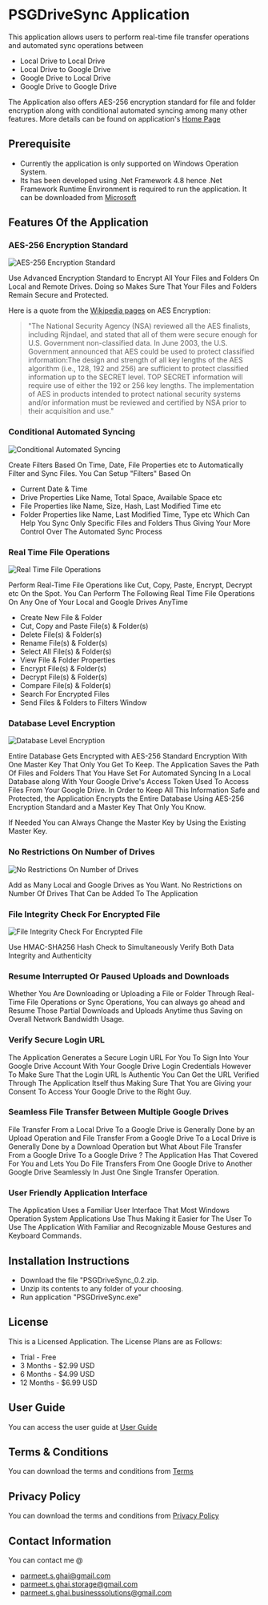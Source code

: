# PSGDriveSync Application
This application allows users to perform real-time file transfer operations and automated sync operations between 
- Local Drive to Local Drive
- Local Drive to Google Drive
- Google Drive to Local Drive 
- Google Drive to Google Drive

The Application also offers AES-256 encryption standard for file and folder encryption along with conditional automated syncing among many other features. 
More details can be found on application's [Home Page](https://parmeetsinghghai.github.io/psgdrivesync/)

## Prerequisite
- Currently the application is only supported on Windows Operation System.
- Its has been developed using .Net Framework 4.8 hence .Net Framework Runtime Environment is required to run the application. It can be downloaded from [Microsoft](https://dotnet.microsoft.com/en-us/download/dotnet-framework/thank-you/net48-web-installer)

## Features Of the Application
### AES-256 Encryption Standard 
![AES-256 Encryption Standard](https://parmeetsinghghai.github.io/psgdrivesync/assets/img/feature1.png)

Use Advanced Encryption Standard to Encrypt All Your Files and Folders On Local and Remote Drives. Doing so Makes Sure That Your Files and Folders Remain Secure and Protected.

Here is a quote from the [Wikipedia pages](https://en.wikipedia.org/wiki/Advanced_Encryption_Standard) on AES Encryption: 
> "The National Security Agency (NSA) reviewed all the AES finalists, including Rijndael, and stated that all of them were secure enough for U.S. Government non-classified data. In June 2003, the U.S. Government announced that AES could be used to protect classified information:The design and strength of all key lengths of the AES algorithm (i.e., 128, 192 and 256) are sufficient to protect classified information up to the SECRET level. TOP SECRET information will require use of either the 192 or 256 key lengths. The implementation of AES in products intended to protect national security systems and/or information must be reviewed and certified by NSA prior to their acquisition and use." 

### Conditional Automated Syncing
![Conditional Automated Syncing](https://parmeetsinghghai.github.io/psgdrivesync/assets/img/feature2.png)

Create Filters Based On Time, Date, File Properties etc to Automatically Filter and Sync Files. You Can Setup "Filters" Based On
- Current Date & Time
- Drive Properties Like Name, Total Space, Available Space etc
- File Properties like Name, Size, Hash, Last Modified Time etc
- Folder Properties like Name, Last Modified Time, Type etc
Which Can Help You Sync Only Specific Files and Folders Thus Giving Your More Control Over The Automated Sync Process 

### Real Time File Operations
![Real Time File Operations](https://parmeetsinghghai.github.io/psgdrivesync/assets/img/feature3.png)

Perform Real-Time File Operations like Cut, Copy, Paste, Encrypt, Decrypt etc On the Spot. You Can Perform The Following Real Time File Operations On Any One of Your Local and Google Drives AnyTime
- Create New File & Folder
- Cut, Copy and Paste File(s) & Folder(s)
- Delete File(s) & Folder(s)
- Rename File(s) & Folder(s)
- Select All File(s) & Folder(s)
- View File & Folder Properties
- Encrypt File(s) & Folder(s)
- Decrypt File(s) & Folder(s)
- Compare File(s) & Folder(s)
- Search For Encrypted Files
- Send Files & Folders to Filters Window

### Database Level Encryption
![Database Level Encryption](https://parmeetsinghghai.github.io/psgdrivesync/assets/img/feature4.png)

Entire Database Gets Encrypted with AES-256 Standard Encryption With One Master Key That Only You Get To Keep. The Application Saves the Path Of Files and Folders That You Have Set For Automated Syncing In a Local Database along With Your Google Drive's Access Token Used To Access Files From Your Google Drive. In Order to Keep All This Information Safe and Protected, the Application Encrypts the Entire Database Using AES-256 Encryption Standard and a Master Key That Only You Know.

If Needed You can Always Change the Master Key by Using the Existing Master Key. 

### No Restrictions On Number of Drives
![No Restrictions On Number of Drives](https://parmeetsinghghai.github.io/psgdrivesync/assets/img/feature5.png)

Add as Many Local and Google Drives as You Want. No Restrictions on Number Of Drives That Can be Added To The Application

### File Integrity Check For Encrypted File
![File Integrity Check For Encrypted File](https://parmeetsinghghai.github.io/psgdrivesync/assets/img/feature6.png)

Use HMAC-SHA256 Hash Check to Simultaneously Verify Both Data Integrity and Authenticity

### Resume Interrupted Or Paused Uploads and Downloads 
Whether You Are Downloading or Uploading a File or Folder Through Real-Time File Operations or Sync Operations, You can always go ahead and Resume Those Partial Downloads and Uploads Anytime thus Saving on Overall Network Bandwidth Usage.

### Verify Secure Login URL 
The Application Generates a Secure Login URL For You To Sign Into Your Google Drive Account With Your Google Drive Login Credentials However To Make Sure That the Login URL Is Authentic You Can Get the URL Verified Through The Application Itself thus Making Sure That You are Giving your Consent To Access Your Google Drive to the Right Guy.

### Seamless File Transfer Between Multiple Google Drives 
File Transfer From a Local Drive To a Google Drive is Generally Done by an Upload Operation and File Transfer From a Google Drive To a Local Drive is Generally Done by a Download Operation but What About File Transfer From a Google Drive To a Google Drive ?
The Application Has That Covered For You and Lets You Do File Transfers From One Google Drive to Another Google Drive Seamlessly In Just One Single Transfer Operation. 

### User Friendly Application Interface 
The Application Uses a Familiar User Interface That Most Windows Operation System Applications Use Thus Making it Easier for The User To Use The Application With Familiar and Recognizable Mouse Gestures and Keyboard Commands. 

## Installation Instructions
- Download the file "PSGDriveSync_0.2.zip.
- Unzip its contents to any folder of your choosing. 
- Run application "PSGDriveSync.exe"

## License 
This is a Licensed Application. The License Plans are as Follows:
- Trial - Free
- 3 Months - $2.99 USD
- 6 Months - $4.99 USD
- 12 Months - $6.99 USD

## User Guide
You can access the user guide at [User Guide](https://parmeetsinghghai.github.io/psgdrivesync/help/index.html)

## Terms & Conditions
You can download the terms and conditions from [Terms](https://parmeetsinghghai.github.io/psgdrivesync/assets/docs/EndUserLicenseAgreement.txt)

## Privacy Policy
You can download the terms and conditions from [Privacy Policy](https://parmeetsinghghai.github.io/psgdrivesync/assets/docs/PrivacyPolicy.txt)

## Contact Information 
You can contact me @
- parmeet.s.ghai@gmail.com 
- parmeet.s.ghai.storage@gmail.com
- parmeet.s.ghai.businesssolutions@gmail.com

